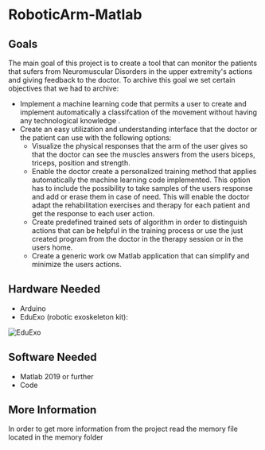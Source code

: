 # RoboticArm-Matlab

## Goals

The main goal of this project is to create a tool that can monitor the patients
that sufers from Neuromuscular Disorders in the upper extremity's actions and
giving feedback to the doctor. To archive this goal we set certain objectives
that we had to archive:

* Implement a machine learning code that permits a user to create and
  implement automatically a classifcation of the movement without having
  any technological knowledge .
* Create an easy utilization and understanding interface that the doctor or
  the patient can use with the following options:
  * Visualize the physical responses that the arm of the user gives so
    that the doctor can see the muscles answers from the users biceps,
    triceps, position and strength.
  * Enable the doctor create a personalized training method that applies
    automatically the machine learning code implemented. This option
    has to include the possibility to take samples of the users response
    and add or erase them in case of need. This will enable the doctor
    adapt the rehabilitation exercises and therapy for each patient and
    get the response to each user action.
  * Create predefined trained sets of algorithm in order to distinguish
    actions that can be helpful in the training process or use the just
    created program from the doctor in the therapy session or in the
    users home.
  * Create a generic work
    ow Matlab application that can simplify and
    minimize the users actions.
    
## Hardware Needed
* Arduino
* EduExo (robotic exoskeleton kit):

![EduExo](https://github.com/josepfortuny/RoboticArm-Matlab/blob/main/Memory/Images/eduexo.png)

## Software Needed
* Matlab 2019 or further
* Code
    
    
## More Information

In order to get more information from the project read the memory file located in the memory folder
